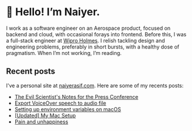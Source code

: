 # 👋 Hello! I’m Naiyer.

I work as a software engineer on an Aerospace product, focused on backend and cloud, with occasional forays into frontend. Before this, I was a full-stack engineer at [Wipro Holmes](https://www.wipro.com/holmes/). I relish tackling design and engineering problems, preferably in short bursts, with a healthy dose of pragmatism. When I’m not working, I’m reading.

## Recent posts

I've a personal site at [naiyerasif.com](https://www.naiyerasif.com). Here are some of my recents posts:

<!-- BLOG-POST-LIST:START -->
- [The Evil Scientist&#39;s Notes for the Press Conference](https://www.naiyerasif.com/post/2025/04/19/the-evil-scientists-notes-for-the-press-conference/)
- [Export VoiceOver speech to audio file](https://www.naiyerasif.com/post/2025/04/13/export-voiceover-speech-to-audio-file/)
- [Setting up environment variables on macOS](https://www.naiyerasif.com/post/2024/12/29/setting-up-environment-variables-on-macos/)
- [[Updated] My Mac Setup](https://www.naiyerasif.com/post/2023/04/16/my-mac-setup/)
- [Pain and unhappiness](https://www.naiyerasif.com/post/2024/10/22/pain-and-unhappiness/)
<!-- BLOG-POST-LIST:END -->
